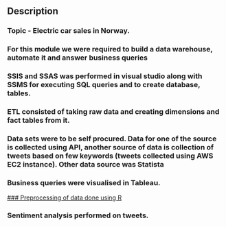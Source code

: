 ## Description

### Topic - Electric car sales in Norway.

### For this module we were required to build a data warehouse, automate it and answer business queries

### SSIS and SSAS was performed in visual studio along with SSMS for executing SQL queries and to create database, tables.

### ETL consisted of taking raw data and creating dimensions and fact tables from it.

### Data sets were to be self procured. Data for one of the source is collected using API, another source of data is collection of tweets based on few keywords (tweets collected using AWS EC2 instance). Other data source was Statista

### Business queries were visualised in Tableau.

[### Preprocessing of data done using R]()

### Sentiment analysis performed on tweets.

